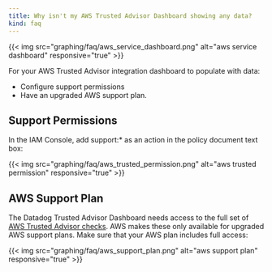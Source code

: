 ```yaml
---
title: Why isn't my AWS Trusted Advisor Dashboard showing any data?
kind: faq
---
```


{{< img src="graphing/faq/aws_service_dashboard.png" alt="aws service dashboard" responsive="true" >}}

For your AWS Trusted Advisor integration dashboard to populate with data:

* Configure support permissions
* Have an upgraded AWS support plan.

## Support Permissions

In the IAM Console, add support:* as an action in the policy document text box:

{{< img src="graphing/faq/aws_trusted_permission.png" alt="aws trusted permission" responsive="true" >}}

## AWS Support Plan

The Datadog Trusted Advisor Dashboard needs access to the full set of [AWS Trusted Advisor checks][1]. AWS makes these only available for upgraded AWS support plans. Make sure that your AWS plan includes full access:

{{< img src="graphing/faq/aws_support_plan.png" alt="aws support plan" responsive="true" >}}

[1]: https://aws.amazon.com/premiumsupport/trustedadvisor
